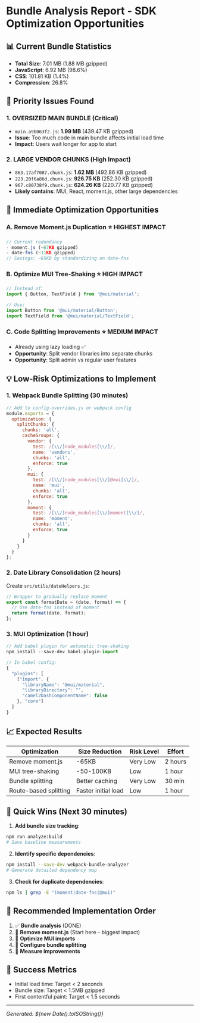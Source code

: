# Bundle Analysis Report - SDK Optimization Opportunities

## 📊 Current Bundle Statistics
- **Total Size**: 7.01 MB (1.88 MB gzipped)
- **JavaScript**: 6.92 MB (98.6%)
- **CSS**: 101.81 KB (1.4%)
- **Compression**: 26.8%

## 🔴 **Priority Issues Found**

### 1. **OVERSIZED MAIN BUNDLE** (Critical)
- `main.a9b063f2.js`: **1.99 MB** (439.47 KB gzipped)
- **Issue**: Too much code in main bundle affects initial load time
- **Impact**: Users wait longer for app to start

### 2. **LARGE VENDOR CHUNKS** (High Impact)
- `863.17af7087.chunk.js`: **1.62 MB** (492.86 KB gzipped)
- `223.20f6a86d.chunk.js`: **926.75 KB** (252.30 KB gzipped)
- `967.c80738f9.chunk.js`: **624.26 KB** (220.77 KB gzipped)
- **Likely contains**: MUI, React, moment.js, other large dependencies

## 🎯 **Immediate Optimization Opportunities**

### **A. Remove Moment.js Duplication** ⭐️ **HIGHEST IMPACT**
```javascript
// Current redundancy
- moment.js (~67KB gzipped)
- date-fns (~11KB gzipped)
// Savings: ~65KB by standardizing on date-fns
```

### **B. Optimize MUI Tree-Shaking** ⭐️ **HIGH IMPACT**
```javascript
// Instead of:
import { Button, TextField } from '@mui/material';

// Use:
import Button from '@mui/material/Button';
import TextField from '@mui/material/TextField';
```

### **C. Code Splitting Improvements** ⭐️ **MEDIUM IMPACT**
- Already using lazy loading ✅
- **Opportunity**: Split vendor libraries into separate chunks
- **Opportunity**: Split admin vs regular user features

## 💡 **Low-Risk Optimizations to Implement**

### 1. **Webpack Bundle Splitting** (30 minutes)
```javascript
// Add to config-overrides.js or webpack config
module.exports = {
  optimization: {
    splitChunks: {
      chunks: 'all',
      cacheGroups: {
        vendor: {
          test: /[\\/]node_modules[\\/]/,
          name: 'vendors',
          chunks: 'all',
          enforce: true
        },
        mui: {
          test: /[\\/]node_modules[\\/]@mui[\\/]/,
          name: 'mui',
          chunks: 'all',
          enforce: true
        },
        moment: {
          test: /[\\/]node_modules[\\/]moment[\\/]/,
          name: 'moment',
          chunks: 'all',
          enforce: true
        }
      }
    }
  }
};
```

### 2. **Date Library Consolidation** (2 hours)
Create `src/utils/dateHelpers.js`:
```javascript
// Wrapper to gradually replace moment
export const formatDate = (date, format) => {
  // Use date-fns instead of moment
  return format(date, format);
};
```

### 3. **MUI Optimization** (1 hour)
```javascript
// Add babel plugin for automatic tree-shaking
npm install --save-dev babel-plugin-import

// In babel config:
{
  "plugins": [
    ["import", {
      "libraryName": "@mui/material",
      "libraryDirectory": "",
      "camel2DashComponentName": false
    }, "core"]
  ]
}
```

## 📈 **Expected Results**

| Optimization | Size Reduction | Risk Level | Effort |
|--------------|----------------|------------|--------|
| Remove moment.js | -65KB | Very Low | 2 hours |
| MUI tree-shaking | -50-100KB | Low | 1 hour |
| Bundle splitting | Better caching | Very Low | 30 min |
| Route-based splitting | Faster initial load | Low | 1 hour |

## 🚀 **Quick Wins (Next 30 minutes)**

1. **Add bundle size tracking**:
```bash
npm run analyze:build
# Save baseline measurements
```

2. **Identify specific dependencies**:
```bash
npm install --save-dev webpack-bundle-analyzer
# Generate detailed dependency map
```

3. **Check for duplicate dependencies**:
```bash
npm ls | grep -E "(moment|date-fns|@mui)"
```

## 🎯 **Recommended Implementation Order**

1. ✅ **Bundle analysis** (DONE)
2. 🔄 **Remove moment.js** (Start here - biggest impact)
3. 🔄 **Optimize MUI imports**
4. 🔄 **Configure bundle splitting**
5. 🔄 **Measure improvements**

## 📝 **Success Metrics**
- Initial load time: Target < 2 seconds
- Bundle size: Target < 1.5MB gzipped
- First contentful paint: Target < 1.5 seconds

---
*Generated: ${new Date().toISOString()}*